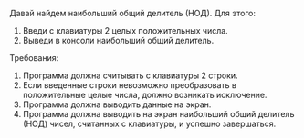 
Давай найдем наибольший общий делитель (НОД). Для этого:
1. Введи с клавиатуры 2 целых положительных числа.
2. Выведи в консоли наибольший общий делитель.


Требования:
1.	Программа должна считывать с клавиатуры 2 строки.
2.	Если введенные строки невозможно преобразовать в положительные целые числа, должно возникать исключение.
3.	Программа должна выводить данные на экран.
4.	Программа должна выводить на экран наибольший общий делитель (НОД) чисел, считанных с клавиатуры, и успешно завершаться.



